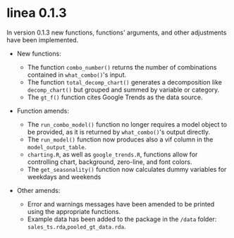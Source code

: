 # linea 0.1.3

In version 0.1.3 new functions, functions' arguments, and other adjustments have been implemented.

* New functions:
  * The function `combo_number()` returns the number of combinations contained in `what_combo()`'s input. 
  * The function `total_decomp_chart()` generates a decomposition like `decomp_chart()` but grouped and summed by variable or category.
  * The `gt_f()` function cites Google Trends as the data source.

* Function amends:
  * The `run_combo_model()` function no longer requires a model object to be provided, as it is returned by `what_combo()`'s output directly.
  * The `run_model()` function now produces also a vif column in the `model_output_table`.
  * `charting.R`, as well as `google_trends.R`, functions allow for controlling chart, background, zero-line, and font colors. 
  * The `get_seasonality()` function now calculates dummy variables for weekdays and weekends
  
* Other amends:
  * Error and warnings messages have been amended to be printed using the appropriate functions.
  * Example data has been added to the package in the `/data` folder: `sales_ts.rda`,`pooled_gt_data.rda`.
